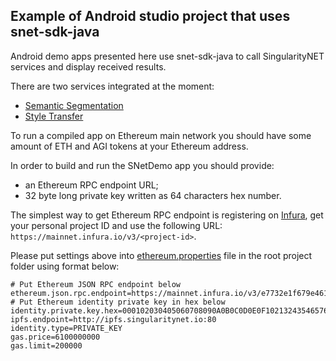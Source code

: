 ## Example of Android studio project that uses snet-sdk-java

Android demo apps presented here use snet-sdk-java to call SingularityNET
services and display received results. 

There are two services integrated at the moment:

* [Semantic Segmentation](https://beta.singularitynet.io/servicedetails/org/snet/service/semantic-segmentation)
* [Style Transfer](https://beta.singularitynet.io/servicedetails/org/snet/service/style-transfer)

To run a compiled app on Ethereum main network you should have some amount of
ETH and AGI tokens at your Ethereum address.

In order to build and run the SNetDemo app you should provide:
- an Ethereum RPC endpoint URL;
- 32 byte long private key written as 64 characters hex number.

The simplest way to get Ethereum RPC endpoint is registering on
[Infura](https://infura.io), get your personal project ID and use the following
URL: `https://mainnet.infura.io/v3/<project-id>`.

Please put settings above into [ethereum.properties](./ethereum.propereties)
file in the root project folder using format below:
```
# Put Ethereum JSON RPC endpoint below
ethereum.json.rpc.endpoint=https://mainnet.infura.io/v3/e7732e1f679e461b9bb4da5653ac3fc2
# Put Ethereum identity private key in hex below
identity.private.key.hex=000102030405060708090A0B0C0D0E0F102132435465768798A9BACBDCEDFE0F
ipfs.endpoint=http://ipfs.singularitynet.io:80
identity.type=PRIVATE_KEY
gas.price=6100000000
gas.limit=200000
```
